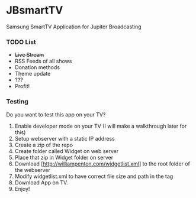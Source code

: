 JBsmartTV
=========

Samsung SmartTV Application for Jupiter Broadcasting

### TODO List
* ~~Live Stream~~
* RSS Feeds of all shows  
* Donation methods
* Theme update
* ???
* Profit!  

### Testing
Do you want to test this app on your TV?  
1. Enable developer mode on your TV (I will make a walkthrough later for this)  
2. Setup webserver with a static IP address
3. Create a zip of the repo
4. Create folder called Widget on web server  
5. Place that zip in Widget folder on server
6. Download [http://williampenton.com/widgetlist.xml] to the root folder of the webserver  
7. Modify widgetlist.xml to have correct file size and path in the <code><download></code> tag
8. Download App on TV.
9. Enjoy!
